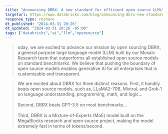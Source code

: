 ```yaml
---
title: "Announcing DBRX: A new standard for efficient open source LLMs"
targeturl: https://www.databricks.com/blog/announcing-dbrx-new-standard-efficient-open-source-customizable-llms
response_type: reshare
dt_published: "2024-03-31 20:26"
dt_updated: "2024-03-31 20:26 -05:00"
tags: ["databricks","ai","llm","opensource"]
---
```


> oday, we are excited to advance our mission by open sourcing DBRX, a general purpose large language model (LLM) built by our Mosaic Research team that outperforms all established open source models on standard benchmarks. We believe that pushing the boundary of open source models enables generative AI for all enterprises that is customizable and transparent.

> We are excited about DBRX for three distinct reasons. First, it handily beats open source models, such as, LLaMA2-70B, Mixtral, and Grok-1 on language understanding, programming, math, and logic...  
> <br>
> Second, DBRX beats GPT-3.5 on most benchmarks...  
> <br>
> Third, DBRX is a Mixture-of-Experts (MoE) model built on the MegaBlocks research and open source project, making the model extremely fast in terms of tokens/second.  